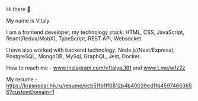 Hi there 👋

My name is Vitaly

I am a frontend developer, my technology stack: HTML, CSS, JavaScript, React(Redux/MobX), TypeScript, REST API, Websocket.

I have also worked with backend technology: Node.js(Nest/Express), PostgreSQL, MongoDB, MySql, GraphQL, Jest, Docker.
 
How to reach me - www.instagram.com/v1talya_181 and www.t.me/w1z2z

My resume - https://krasnodar.hh.ru/resume/ecb51fb1ff0812b4b40039ed1f645974663656?customDomain=1
<!---
w1z2z/w1z2z is a ✨ special ✨ repository because its `README.md` (this file) appears on your GitHub profile.
You can click the Preview link to take a look at your changes.
--->
